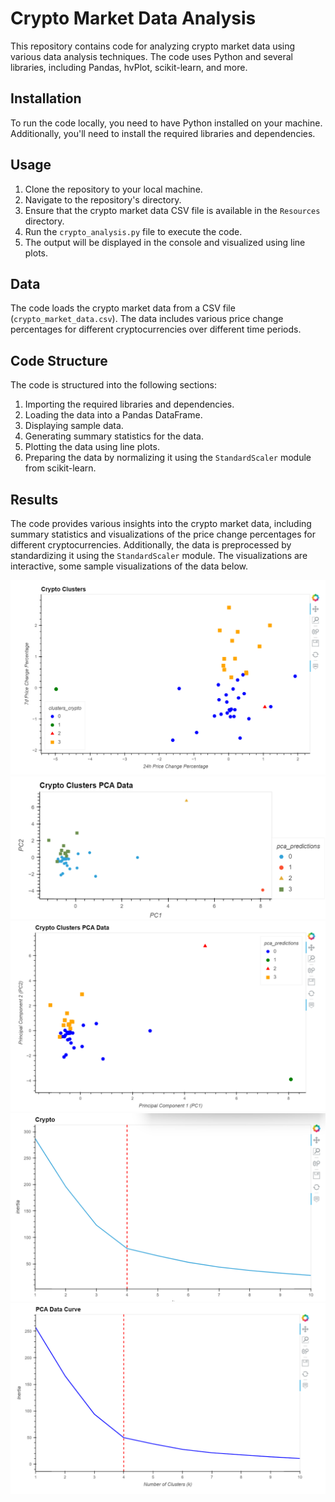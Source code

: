 # Crypto Market Data Analysis

This repository contains code for analyzing crypto market data using various data analysis techniques. The code uses Python and several libraries, including Pandas, hvPlot, scikit-learn, and more.

## Installation

To run the code locally, you need to have Python installed on your machine. Additionally, you'll need to install the required libraries and dependencies.


## Usage

1. Clone the repository to your local machine.
2. Navigate to the repository's directory.
3. Ensure that the crypto market data CSV file is available in the `Resources` directory.
4. Run the `crypto_analysis.py` file to execute the code.
5. The output will be displayed in the console and visualized using line plots.

## Data

The code loads the crypto market data from a CSV file (`crypto_market_data.csv`). The data includes various price change percentages for different cryptocurrencies over different time periods.

## Code Structure

The code is structured into the following sections:

1. Importing the required libraries and dependencies.
2. Loading the data into a Pandas DataFrame.
3. Displaying sample data.
4. Generating summary statistics for the data.
5. Plotting the data using line plots.
6. Preparing the data by normalizing it using the `StandardScaler` module from scikit-learn.

## Results

The code provides various insights into the crypto market data, including summary statistics and visualizations of the price change percentages for different cryptocurrencies. Additionally, the data is preprocessed by standardizing it using the `StandardScaler` module. The visualizations are interactive, some sample visualizations of the data below. 


![Clusters](Resources\clusters.png)
![Clusters_2](Resources\clusters_2.png)
![Clusters_3](Resources\clusters_3.png)
![Value_k](Resources\Value_k.png)
![Value_k2](Resources\Value_k2.png)
